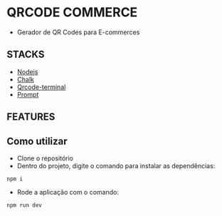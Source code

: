 # QRCODE COMMERCE
- Gerador de QR Codes para E-commerces 

## STACKS
- [Nodejs](https://nodejs.org/docs/latest/api/)
- [Chalk](https://www.npmjs.com/package/chalk)
- [Qrcode-terminal](https://www.npmjs.com/package/qrcode-terminal)
- [Prompt](https://www.npmjs.com/package/prompt)

## FEATURES

## Como utilizar 
- Clone o repositório
- Dentro do projeto, digite o comando para instalar as dependências:
```
npm i
```
- Rode a aplicação com o comando:
```
npm run dev
```